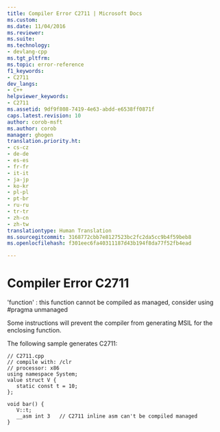 ```yaml
---
title: Compiler Error C2711 | Microsoft Docs
ms.custom: 
ms.date: 11/04/2016
ms.reviewer: 
ms.suite: 
ms.technology:
- devlang-cpp
ms.tgt_pltfrm: 
ms.topic: error-reference
f1_keywords:
- C2711
dev_langs:
- C++
helpviewer_keywords:
- C2711
ms.assetid: 9df9f808-7419-4e63-abdd-e6538ff0871f
caps.latest.revision: 10
author: corob-msft
ms.author: corob
manager: ghogen
translation.priority.ht:
- cs-cz
- de-de
- es-es
- fr-fr
- it-it
- ja-jp
- ko-kr
- pl-pl
- pt-br
- ru-ru
- tr-tr
- zh-cn
- zh-tw
translationtype: Human Translation
ms.sourcegitcommit: 3168772cbb7e8127523bc2fc2da5cc9b4f59beb8
ms.openlocfilehash: f301eec6fa40311187d43b194f8da77f52fb4ead

---
```

# Compiler Error C2711
'function' : this function cannot be compiled as managed, consider using #pragma unmanaged  
  
 Some instructions will prevent the compiler from generating MSIL for the enclosing function.  
  
 The following sample generates C2711:  
  
```  
// C2711.cpp  
// compile with: /clr  
// processor: x86  
using namespace System;  
value struct V {  
   static const t = 10;  
};  
  
void bar() {  
   V::t;  
   __asm int 3   // C2711 inline asm can't be compiled managed  
}  
```


<!--HONumber=Jan17_HO2-->


